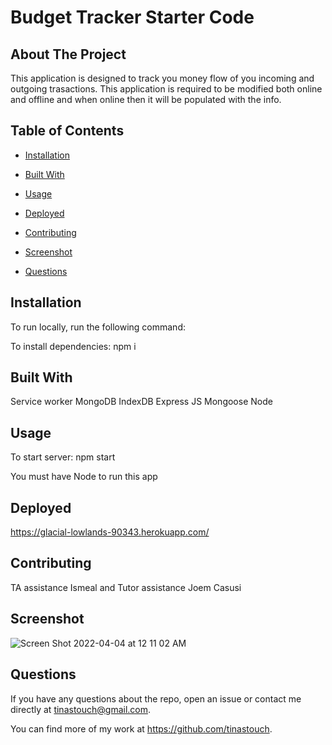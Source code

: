 # Budget Tracker Starter Code

  ## About The Project

  This application is  designed to track you money flow of you incoming and outgoing trasactions.  This application is required to be modified both online and offline and when online then it will be populated with the info.


  ## Table of Contents

  * [Installation](#installation)

  * [Built With](#languages)
  
  * [Usage](#usage)

  * [Deployed](#deployed)

  * [Contributing](#contributing)

  * [Screenshot](#screenshot)

  * [Questions](#questions)

  ## Installation

  To run locally, run the following command:
  
  To install dependencies: npm i

 

  ## Built With

 Service worker
 MongoDB
 IndexDB
 Express
 JS
 Mongoose
 Node

  ## Usage

   To start server: npm start

   You must have Node to run this app 
   
  ## Deployed
  
  
  https://glacial-lowlands-90343.herokuapp.com/

  ## Contributing

  TA assistance Ismeal and Tutor assistance Joem Casusi

## Screenshot


![Screen Shot 2022-04-04 at 12 11 02 AM](https://user-images.githubusercontent.com/93742788/161473033-a4380bfa-4126-4f15-97f5-776e9ba63d73.png)

 

## Questions

If you have any questions about the repo, open an issue or contact me directly at
tinastouch@gmail.com. 

You can find more of my work at https://github.com/tinastouch.
